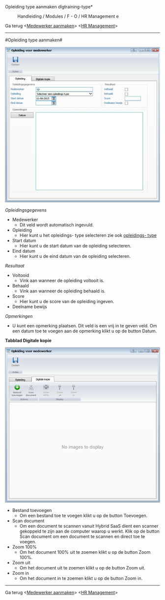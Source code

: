 <properties>
	<page>
		<title>Opleiding type aanmaken</title>
		<description>Opleiding type aanmaken</description>
		<context>dlgtraining-type*</context>
	</page>
	<menu>
		<position>Handleiding / Modules / F - O / HR Management</position>
		<title>Opleiding type aanmaken</title>
		<sort>e</sort>
	</menu>
</properties>

Ga terug <[Medewerker aanmaken](http://hybridsaas.support/pages/handleiding/modules/F-O/hr-management/een-medewerker-aanmaken)>
<[HR Management](http://hybridsaas.support/pages/handleiding/modules/F-O/hr-management/introductie)>

----------
#Opleiding type aanmaken#

![](images/opleiding.JPG)

*Opleidingsgegevens*

- Medewerker
	- Dit veld wordt automatisch ingevuld.
- Opleiding
	- Hier kunt u het opleidings- type selecteren zie ook [opleidings- type]()
- Start datum
	- Hier kunt u de start datum van de opleiding selecteren.
- Eind datum
	- Hier kunt u de eind datum van de opleiding selecteren.

*Resultaat*

- Voltooid
	- Vink aan wanneer de opleiding voltooit is.
- Behaald
	- Vink aan wanneer de opleiding behaald is.
- Score
	- Hier kunt u de score van de opleiding ingeven.
- Deelname bewijs

*Opmerkingen*

- U kunt een opmerking plaatsen. Dit veld is een vrij in te geven veld. Om een datum toe te voegen aan de opmerking klikt u op de button Datum.


**Tabblad Digitale kopie**

![](images/opleiding-kopie.JPG)

- Bestand toevoegen
	- Om een bestand toe te voegen klikt u op de button Toevoegen.
- Scan document
	- Om een document te scannen vanuit Hybrid SaaS dient een scanner gekoppeld te zijn aan de computer waarop u werkt. Klik op de button Scan document om een document te scannen en direct toe te voegen.
- Zoom 100%
	- Om het document 100% uit te zoemen klikt u op de button Zoom 100%.
- Zoom uit
	- Om het document uit te zoemen klikt u op de button Zoom uit.
- Zoom in
	- Om het document in te zoemen klikt u op de button Zoom in.


----------

Ga terug <[Medewerker aanmaken](http://hybridsaas.support/pages/handleiding/modules/F-O/hr-management/een-medewerker-aanmaken)>
<[HR Management](http://hybridsaas.support/pages/handleiding/modules/F-O/hr-management/introductie)>